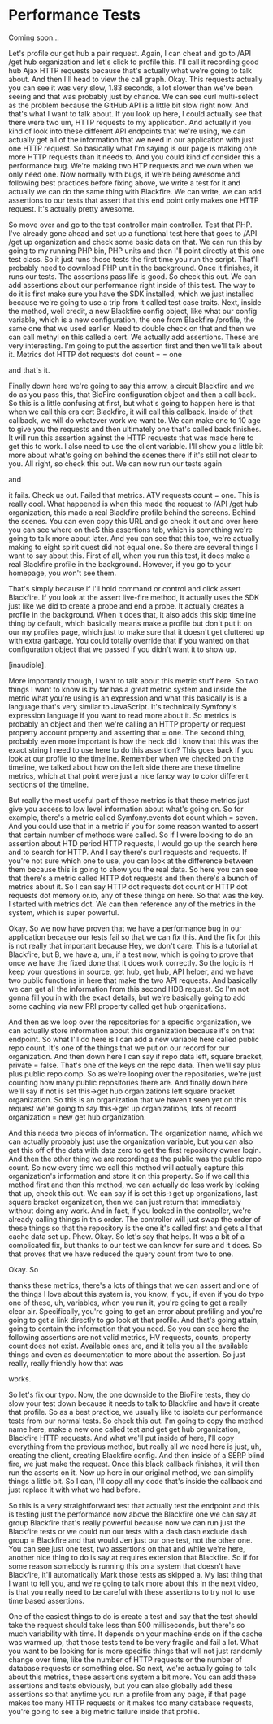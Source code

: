 # Performance Tests

Coming soon...

Let's profile our get hub a pair request. Again, I can cheat and go to /API /get hub
organization and let's click to profile this. I'll call it recording good hub Ajax
HTTP requests because that's actually what we're going to talk about. And then I'll
head to view the call graph. Okay. This requests actually you can see it was very
slow, 1.83 seconds, a lot slower than we've been seeing and that was probably just by
chance. We can see curl multi-select as the problem because the GitHub API is a
little bit slow right now. And that's what I want to talk about. If you look up here,
I could actually see that there were two um, HTTP requests to my application. And
actually if you kind of look into these different API endpoints that we're using, we
can actually get all of the information that we need in our application with just one
HTTP request. So basically what I'm saying is our page is making one more HTTP
requests than it needs to. And you could kind of consider this a performance bug.
We're making two HTP requests and we own when we only need one. Now normally with
bugs, if we're being awesome and following best practices before fixing above, we
write a test for it and actually we can do the same thing with Blackfire. We can
write, we can add assertions to our tests that assert that this end point only makes
one HTTP request. It's actually pretty awesome.

So move over and go to the test controller main controller. Test that PHP. I've
already gone ahead and set up a functional test here that goes to /API /get up
organization and check some basic data on that. We can run this by going to my
running PHP bin, PHP units and then I'll point directly at this one test class. So it
just runs those tests the first time you run the script. That'll probably need to
download PHP unit in the background. Once it finishes, it runs our tests. The
assertions pass life is good. So check this out. We can add assertions about our
performance right inside of this test. The way to do it is first make sure you have
the SDK installed, which we just installed because we're going to use a trip from it
called test case traits. Next, inside the method, well credit, a new Blackfire config
object, like what our config variable, which is a new configuration, the one from
Blackfire /profile, the same one that we used earlier. Need to double check on that
and then we can call methyl on this called a cert. We actually add assertions. These
are very interesting. I'm going to put the assertion first and then we'll talk about
it. Metrics dot HTTP dot requests dot count = = one

and that's it.

Finally down here we're going to say this arrow, a circuit Blackfire and we do as you
pass this, that BioFire configuration object and then a call back. So this is a
little confusing at first, but what's going to happen here is that when we call this
era cert Blackfire, it will call this callback. Inside of that callback, we will do
whatever work we want to. We can make one to 10 age to give you the requests and then
ultimately one that's called back finishes. It will run this assertion against the
HTTP requests that was made here to get this to work. I also need to use the client
variable. I'll show you a little bit more about what's going on behind the scenes
there if it's still not clear to you. All right, so check this out. We can now run
our tests again

and

it fails. Check us out. Failed that metrics. ATV requests count = one. This is really
cool. What happened is when this made the request to /API /get hub organization, this
made a real Blackfire profile behind the screens. Behind the scenes. You can even
copy this URL and go check it out and over here you can see where on theS this
assertions tab, which is something we're going to talk more about later. And you can
see that this too, we're actually making to eight spirit quest did not equal one. So
there are several things I want to say about this. First of all, when you run this
test, it does make a real Blackfire profile in the background. However, if you go to
your homepage, you won't see them.

That's simply because if I'll hold command or control and click assert Blackfire. If
you look at the assert live-fire method, it actually uses the SDK just like we did to
create a probe and end a probe. It actually creates a profile in the background. When
it does that, it also adds this skip timeline thing by default, which basically means
make a profile but don't put it on our my profiles page, which just to make sure that
it doesn't get cluttered up with extra garbage. You could totally override that if
you wanted on that configuration object that we passed if you didn't want it to show
up.

[inaudible].

More importantly though, I want to talk about this metric stuff here. So two things I
want to know is by far has a great metric system and inside the metric what you're
using is an expression and what this basically is is a language that's very similar
to JavaScript. It's technically Symfony's expression language if you want to read
more about it. So metrics is probably an object and then we're calling an HTTP
property or request property account property and asserting that = one. The second
thing, probably even more important is how the heck did I know that this was the
exact string I need to use here to do this assertion? This goes back if you look at
our profile to the timeline. Remember when we checked on the timeline, we talked
about how on the left side there are these timeline metrics, which at that point were
just a nice fancy way to color different sections of the timeline.

But really the most useful part of these metrics is that these metrics just give you
access to low level information about what's going on. So for example, there's a
metric called Symfony.events dot count which = seven. And you could use that in a
metric if you for some reason wanted to assert that certain number of methods were
called. So if I were looking to do an assertion about HTD period HTTP requests, I
would go up the search here and to search for HTTP. And I say there's curl requests
and requests. If you're not sure which one to use, you can look at the difference
between them because this is going to show you the real data. So here you can see
that there's a metric called HTTP dot requests and then there's a bunch of metrics
about it. So I can say HTTP dot requests dot count or HTTP dot requests dot memory
or.io, any of these things on here. So that was the key. I started with metrics dot.
We can then reference any of the metrics in the system, which is super powerful.

Okay. So we now have proven that we have a performance bug in our application because
our tests fail so that we can fix this. And the fix for this is not really that
important because Hey, we don't care. This is a tutorial at Blackfire, but B, we have
a, um, if a test now, which is going to prove that once we have the fixed done that
it does work correctly. So the logic is H keep your questions in source, get hub, get
hub, API helper, and we have two public functions in here that make the two API
requests. And basically we can get all the information from this second HDB request.
So I'm not gonna fill you in with the exact details, but we're basically going to add
some caching via new PRI property called get hub organizations.

And then as we loop over the repositories for a specific organization, we can
actually store information about this organization because it's on that endpoint. So
what I'll do here is I can add a new variable here called public repo count. It's one
of the things that we put on our record for our organization. And then down here I
can say if repo data left, square bracket, private = false. That's one of the keys on
the repo data. Then we'll say plus plus public repo comp. So as we're looping over
the repositories, we're just counting how many public repositories there are. And
finally down here we'll say if not is set this->get hub organizations left square
bracket organization. So this is an organization that we haven't seen yet on this
request we're going to say this->get up organizations, lots of record organization =
new get hub organization.

And this needs two pieces of information. The organization name, which we can
actually probably just use the organization variable, but you can also get this off
of the data with data zero to get the first repository owner login. And then the
other thing we are recording as the public was the public repo count. So now every
time we call this method will actually capture this organization's information and
store it on this property. So if we call this method first and then this method, we
can actually do less work by looking that up, check this out. We can say if is set
this->get up organizations, last square bracket organization, then we can just return
that immediately without doing any work. And in fact, if you looked in the
controller, we're already calling things in this order. The controller will just swap
the order of these things so that the repository is the one it's called first and
gets all that cache data set up. Phew. Okay. So let's say that helps. It was a bit of
a complicated fix, but thanks to our test we can know for sure and it does. So that
proves that we have reduced the query count from two to one.

Okay. So

thanks these metrics, there's a lots of things that we can assert and one of the
things I love about this system is, you know, if you, if even if you do typo one of
these, uh, variables, when you run it, you're going to get a really clear air.
Specifically, you're going to get an error about profiling and you're going to get a
link directly to go look at that profile. And that's going attain, going to contain
the information that you need. So you can see here the following assertions are not
valid metrics, HV requests, counts, property count does not exist. Available ones
are, and it tells you all the available things and even as documentation to more
about the assertion. So just really, really friendly how that was

works.

So let's fix our typo. Now, the one downside to the BioFire tests, they do slow your
test down because it needs to talk to Blackfire and have it create that profile. So
as a best practice, we usually like to isolate our performance tests from our normal
tests. So check this out. I'm going to copy the method name here, make a new one
called test and get get hub organization, Blackfire HTTP requests. And what we'll put
inside of here, I'll copy everything from the previous method, but really all we need
here is just, uh, creating the client, creating Blackfire config. And then inside of
a SERP blind fire, we just make the request. Once this black callback finishes, it
will then run the asserts on it. Now up here in our original method, we can simplify
things a little bit. So I can, I'll copy all my code that's inside the callback and
just replace it with what we had before.

So this is a very straightforward test that actually test the endpoint and this is
testing just the performance now above the Blackfire one we can say at group
Blackfire that's really powerful because now we can run just the Blackfire tests or
we could run our tests with a dash dash exclude dash group = Blackfire and that would
Jen just our one test, not the other one. You can see just one test, two assertions
on that and while we're here, another nice thing to do is say at requires extension
that Blackfire. So if for some reason somebody is running this on a system that
doesn't have Blackfire, it'll automatically Mark those tests as skipped a. My last
thing that I want to tell you, and we're going to talk more about this in the next
video, is that you really need to be careful with these assertions to try not to use
time based assertions.

One of the easiest things to do is create a test and say that the test should take
the request should take less than 500 milliseconds, but there's so much variability
with time. It depends on your machine ends on if the cache was warmed up, that those
tests tend to be very fragile and fail a lot. What you want to be looking for is more
specific things that will not just randomly change over time, like the number of HTTP
requests or the number of database requests or something else. So next, we're
actually going to talk about this metrics, these assertions system a bit more. You
can add these assertions and tests obviously, but you can also globally add these
assertions so that anytime you run a profile from any page, if that page makes too
many HTTP requests or it makes too many database requests, you're going to see a big
metric failure inside that profile.